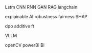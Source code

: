 Lstm
CNN
RNN
GAN
RAG
langchain

explainable AI
robustness
fairness
SHAP

dpo 
additive ft

VLLM

openCV
powerBI
BI
